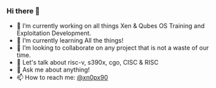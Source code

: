 ### Hi there 👋
- 🔭 I’m currently working on all things Xen & Qubes OS Training and Exploitation Development.
- 🌱 I’m currently learning All the things!
- 👯 I’m looking to collaborate on any project that is not a waste of our time.
- 🤔 Let's talk about risc-v, s390x, cgo, CISC & RISC
- 💬 Ask me about anything!
- 📫 How to reach me: [@xn0px90](https://patreon.com/xn0px90)

